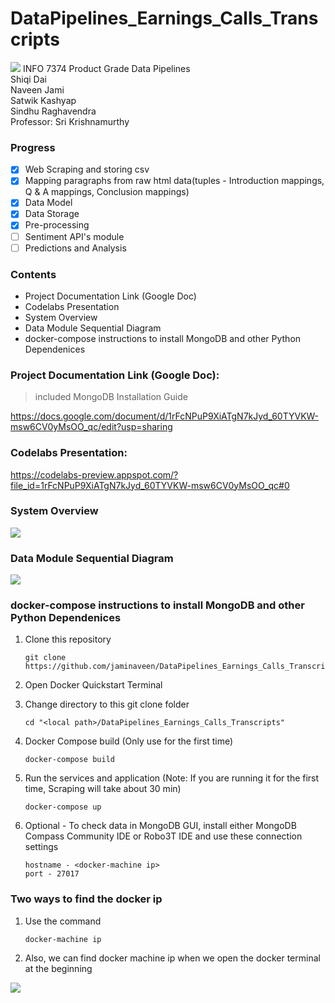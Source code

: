 # DataPipelines_Earnings_Calls_Transcripts
![](https://github.com/jaminaveen/DataPipelines_Earnings_Calls_Transcripts/blob/master/Notched%20N%20Motto_RB.png)
INFO 7374 Product Grade Data Pipelines</br>
Shiqi Dai</br>
Naveen Jami</br>
Satwik Kashyap</br>
Sindhu Raghavendra</br>
Professor: Sri Krishnamurthy</br>

### Progress
   - [x] Web Scraping and storing csv
   - [x] Mapping paragraphs from raw html data(tuples - Introduction mappings, Q & A mappings, Conclusion mappings)
   - [x] Data Model
   - [x] Data Storage 
   - [x] Pre-processing
   - [ ] Sentiment API's module
   - [ ] Predictions and Analysis

### Contents
   - Project Documentation Link (Google Doc)
   - Codelabs Presentation
   - System Overview
   - Data Module Sequential Diagram
   - docker-compose instructions to install MongoDB and other Python Dependenices

### Project Documentation Link (Google Doc):
> included MongoDB Installation Guide

https://docs.google.com/document/d/1rFcNPuP9XiATgN7kJyd_60TYVKW-msw6CV0yMsOO_qc/edit?usp=sharing

### Codelabs Presentation:

https://codelabs-preview.appspot.com/?file_id=1rFcNPuP9XiATgN7kJyd_60TYVKW-msw6CV0yMsOO_qc#0

### System Overview

![](https://github.com/jaminaveen/DataPipelines_Earnings_Calls_Transcripts/blob/master/INFO7374%20Project1%20Pipeline.jpeg)


### Data Module Sequential Diagram
![](https://github.com/jaminaveen/DataPipelines_Earnings_Calls_Transcripts/blob/master/Data_Module_Sequence_Diagram.png)

### docker-compose instructions to install MongoDB and other Python Dependenices

1. Clone this repository

       git clone https://github.com/jaminaveen/DataPipelines_Earnings_Calls_Transcripts.git

2. Open Docker Quickstart Terminal

3. Change directory to this git clone folder

       cd "<local path>/DataPipelines_Earnings_Calls_Transcripts"

3. Docker Compose build (Only use for the first time)

       docker-compose build

4. Run the services and application (Note: If you are running it for the first time, Scraping will take about 30 min)
    
       docker-compose up

5. Optional - To check data in MongoDB GUI, install either MongoDB Compass Community IDE or Robo3T IDE and use these connection settings

       hostname - <docker-machine ip>
       port - 27017
    
### Two ways to find the docker ip

1. Use the command
       
       docker-machine ip
 
2. Also, we can find docker machine ip when we open the docker terminal at the beginning
 
  ![](https://github.com/jaminaveen/DataPipelines_Earnings_Calls_Transcripts/blob/master/dockermachine_ip.PNG)
       
    
    
